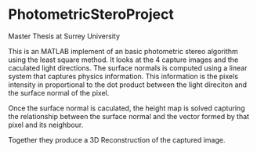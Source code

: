# PhotometricSteroProject
Master Thesis at Surrey University

This is an MATLAB implement of an basic photometric stereo algorithm using the least square method.
It looks at the 4 capture images and the caculated light directions. The surface normals is computed using a linear system that captures physics information.
This information is the pixels intensity in proportional to the dot product between the light direciton and the surface normal of the pixel.

Once the surface normal is caculated, the height map is solved capturing the relationship between the surface normal and the vector formed by that pixel and its neighbour.

Together they produce a 3D Reconstruction of the captured image.
